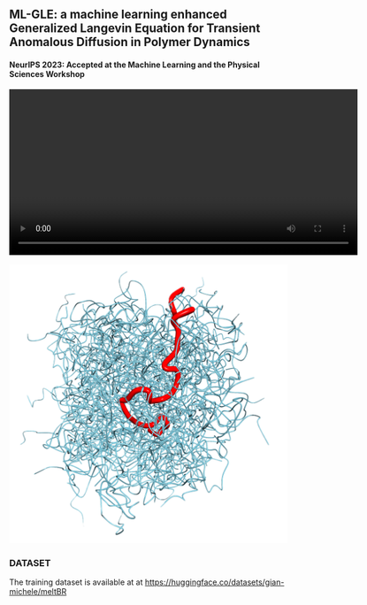 ## ML-GLE: a machine learning enhanced Generalized Langevin Equation for Transient Anomalous Diffusion in Polymer Dynamics

#### NeurIPS 2023: Accepted at the Machine Learning and the Physical Sciences Workshop


<video width="630" height="300" src="https://github.com/Gian-Michele-Cherchi/ml-gle/assets/43932730/fc1f6bfb-ca91-464f-a038-afde3aaa9532"></video>



![1700335536342](image/README/1700335536342.png)

### DATASET

The training dataset is available at at https://huggingface.co/datasets/gian-michele/meltBR
